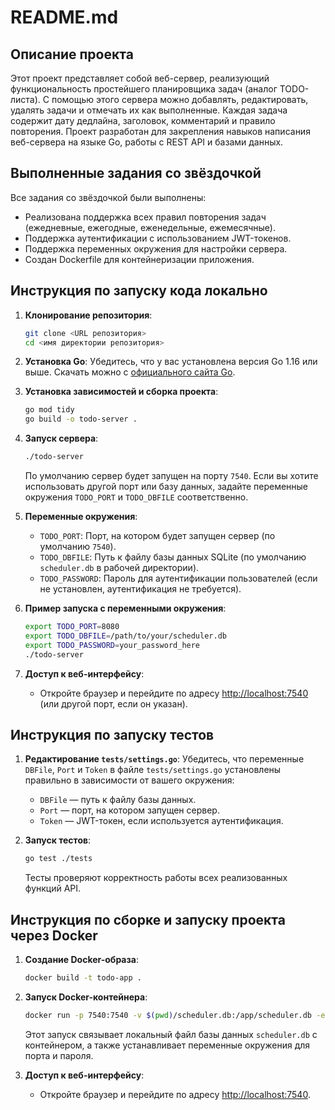 
# README.md

## Описание проекта

Этот проект представляет собой веб-сервер, реализующий функциональность простейшего планировщика задач (аналог TODO-листа). С помощью этого сервера можно добавлять, редактировать, удалять задачи и отмечать их как выполненные. Каждая задача содержит дату дедлайна, заголовок, комментарий и правило повторения. Проект разработан для закрепления навыков написания веб-сервера на языке Go, работы с REST API и базами данных.

## Выполненные задания со звёздочкой

Все задания со звёздочкой были выполнены:
- Реализована поддержка всех правил повторения задач (ежедневные, ежегодные, еженедельные, ежемесячные).
- Поддержка аутентификации с использованием JWT-токенов.
- Поддержка переменных окружения для настройки сервера.
- Создан Dockerfile для контейнеризации приложения.

## Инструкция по запуску кода локально

1. **Клонирование репозитория**:
   ```bash
   git clone <URL репозитория>
   cd <имя директории репозитория>
   ```

2. **Установка Go**:
   Убедитесь, что у вас установлена версия Go 1.16 или выше. Скачать можно с [официального сайта Go](https://golang.org/dl/).

3. **Установка зависимостей и сборка проекта**:
   ```bash
   go mod tidy
   go build -o todo-server .
   ```

4. **Запуск сервера**:
   ```bash
   ./todo-server
   ```

   По умолчанию сервер будет запущен на порту `7540`. Если вы хотите использовать другой порт или базу данных, задайте переменные окружения `TODO_PORT` и `TODO_DBFILE` соответственно.

5. **Переменные окружения**:
   - `TODO_PORT`: Порт, на котором будет запущен сервер (по умолчанию `7540`).
   - `TODO_DBFILE`: Путь к файлу базы данных SQLite (по умолчанию `scheduler.db` в рабочей директории).
   - `TODO_PASSWORD`: Пароль для аутентификации пользователей (если не установлен, аутентификация не требуется).

6. **Пример запуска с переменными окружения**:
   ```bash
   export TODO_PORT=8080
   export TODO_DBFILE=/path/to/your/scheduler.db
   export TODO_PASSWORD=your_password_here
   ./todo-server
   ```

7. **Доступ к веб-интерфейсу**:
   - Откройте браузер и перейдите по адресу [http://localhost:7540](http://localhost:7540) (или другой порт, если он указан).

## Инструкция по запуску тестов

1. **Редактирование `tests/settings.go`**:
   Убедитесь, что переменные `DBFile`, `Port` и `Token` в файле `tests/settings.go` установлены правильно в зависимости от вашего окружения:
   - `DBFile` — путь к файлу базы данных.
   - `Port` — порт, на котором запущен сервер.
   - `Token` — JWT-токен, если используется аутентификация.

2. **Запуск тестов**:
   ```bash
   go test ./tests
   ```

   Тесты проверяют корректность работы всех реализованных функций API.

## Инструкция по сборке и запуску проекта через Docker

1. **Создание Docker-образа**:
   ```bash
   docker build -t todo-app .
   ```

2. **Запуск Docker-контейнера**:
   ```bash
   docker run -p 7540:7540 -v $(pwd)/scheduler.db:/app/scheduler.db -e TODO_PORT=7540 -e TODO_PASSWORD=your_password_here todo-app
   ```

   Этот запуск связывает локальный файл базы данных `scheduler.db` с контейнером, а также устанавливает переменные окружения для порта и пароля.

3. **Доступ к веб-интерфейсу**:
   - Откройте браузер и перейдите по адресу [http://localhost:7540](http://localhost:7540).
